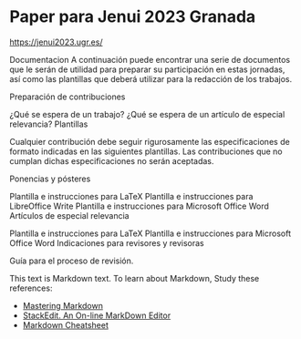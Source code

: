 # Paper para Jenui 2023 Granada


https://jenui2023.ugr.es/

Documentacion
A continuación puede encontrar una serie de documentos que le serán de utilidad para preparar su participación en estas jornadas, así como las plantillas que deberá utilizar para la redacción de los trabajos.


Preparación de contribuciones

¿Qué se espera de un trabajo?
¿Qué se espera de un artículo de especial relevancia?
Plantillas

Cualquier contribución debe seguir rigurosamente las especificaciones de formato indicadas en las siguientes plantillas. Las contribuciones que no cumplan dichas especificaciones no serán aceptadas.

Ponencias y pósteres

Plantilla e instrucciones para LaTeX
Plantilla e instrucciones para LibreOffice Write
Plantilla e instrucciones para Microsoft Office Word
Artículos de especial relevancia

Plantilla e instrucciones para LaTeX
Plantilla e instrucciones para Microsoft Office Word
Indicaciones para revisores y revisoras

Guía para el proceso de revisión.


This text is Markdown text. To learn about Markdown, Study these references:
* [Mastering Markdown](https://guides.github.com/features/mastering-markdown/)
* [StackEdit. An On-line MarkDown Editor](https://stackedit.io/)
* [Markdown Cheatsheet](https://github.com/adam-p/markdown-here/wiki/Markdown-Cheatsheet)
